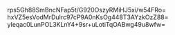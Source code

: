 rps5Gh88SmBncNFap5t/G920OszyRMiHJ5xi/w54FRo=
hxVZ5esVodMrDuIrc97cP9A0nKsOg448T3AYzkOzZ88=
yIeqac0LunPOL3KLnY4+9sr+uLotiTqOABwg49u8wfw=
